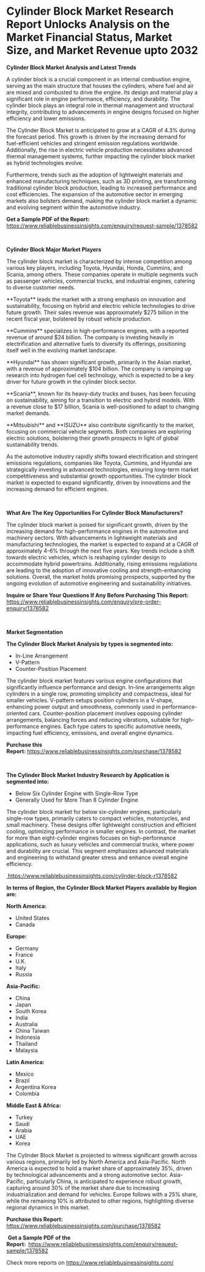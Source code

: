 <p><h1>Cylinder Block Market Research Report Unlocks Analysis on the Market Financial Status, Market Size, and Market Revenue upto 2032</h1></p><p><strong>Cylinder Block Market Analysis and Latest Trends</strong></p>
<p><p>A cylinder block is a crucial component in an internal combustion engine, serving as the main structure that houses the cylinders, where fuel and air are mixed and combusted to drive the engine. Its design and material play a significant role in engine performance, efficiency, and durability. The cylinder block plays an integral role in thermal management and structural integrity, contributing to advancements in engine designs focused on higher efficiency and lower emissions.</p><p>The Cylinder Block Market is anticipated to grow at a CAGR of 4.3% during the forecast period. This growth is driven by the increasing demand for fuel-efficient vehicles and stringent emission regulations worldwide. Additionally, the rise in electric vehicle production necessitates advanced thermal management systems, further impacting the cylinder block market as hybrid technologies evolve. </p><p>Furthermore, trends such as the adoption of lightweight materials and enhanced manufacturing techniques, such as 3D printing, are transforming traditional cylinder block production, leading to increased performance and cost efficiencies. The expansion of the automotive sector in emerging markets also bolsters demand, making the cylinder block market a dynamic and evolving segment within the automotive industry.</p></p>
<p><strong>Get a Sample PDF of the Report:&nbsp;</strong> <a href="https://www.reliablebusinessinsights.com/enquiry/request-sample/1378582?utm_campaign=2099&utm_medium=2&utm_source=Github&utm_content=ia&utm_term=08042025&utm_id=cylinder-block">https://www.reliablebusinessinsights.com/enquiry/request-sample/1378582</a></p>
<p>&nbsp;</p>
<p><strong>Cylinder Block Major Market Players</strong></p>
<p><p>The cylinder block market is characterized by intense competition among various key players, including Toyota, Hyundai, Honda, Cummins, and Scania, among others. These companies operate in multiple segments such as passenger vehicles, commercial trucks, and industrial engines, catering to diverse customer needs.</p><p>**Toyota** leads the market with a strong emphasis on innovation and sustainability, focusing on hybrid and electric vehicle technologies to drive future growth. Their sales revenue was approximately $275 billion in the recent fiscal year, bolstered by robust vehicle production.</p><p>**Cummins** specializes in high-performance engines, with a reported revenue of around $24 billion. The company is investing heavily in electrification and alternative fuels to diversify its offerings, positioning itself well in the evolving market landscape.</p><p>**Hyundai** has shown significant growth, primarily in the Asian market, with a revenue of approximately $104 billion. The company is ramping up research into hydrogen fuel cell technology, which is expected to be a key driver for future growth in the cylinder block sector.</p><p>**Scania**, known for its heavy-duty trucks and buses, has been focusing on sustainability, aiming for a transition to electric and hybrid models. With a revenue close to $17 billion, Scania is well-positioned to adapt to changing market demands.</p><p>**Mitsubishi** and **ISUZU** also contribute significantly to the market, focusing on commercial vehicle segments. Both companies are exploring electric solutions, bolstering their growth prospects in light of global sustainability trends.</p><p>As the automotive industry rapidly shifts toward electrification and stringent emissions regulations, companies like Toyota, Cummins, and Hyundai are strategically investing in advanced technologies, ensuring long-term market competitiveness and substantial growth opportunities. The cylinder block market is expected to expand significantly, driven by innovations and the increasing demand for efficient engines.</p></p>
<p>&nbsp;</p>
<p><strong>What Are The Key Opportunities For Cylinder Block Manufacturers?</strong></p>
<p><p>The cylinder block market is poised for significant growth, driven by the increasing demand for high-performance engines in the automotive and machinery sectors. With advancements in lightweight materials and manufacturing technologies, the market is expected to expand at a CAGR of approximately 4-6% through the next five years. Key trends include a shift towards electric vehicles, which is reshaping cylinder design to accommodate hybrid powertrains. Additionally, rising emissions regulations are leading to the adoption of innovative cooling and strength-enhancing solutions. Overall, the market holds promising prospects, supported by the ongoing evolution of automotive engineering and sustainability initiatives.</p></p>
<p><strong>Inquire or Share Your Questions If Any Before Purchasing This Report:</strong> <a href="https://www.reliablebusinessinsights.com/enquiry/pre-order-enquiry/1378582?utm_campaign=2099&utm_medium=2&utm_source=Github&utm_content=ia&utm_term=08042025&utm_id=cylinder-block">https://www.reliablebusinessinsights.com/enquiry/pre-order-enquiry/1378582</a></p>
<p>&nbsp;</p>
<p><strong>Market Segmentation</strong></p>
<p><strong>The Cylinder Block Market Analysis by types is segmented into:</strong></p>
<p><ul><li>In-Line Arrangement</li><li>V-Pattern</li><li>Counter-Position Placement</li></ul></p>
<p><p>The cylinder block market features various engine configurations that significantly influence performance and design. In-line arrangements align cylinders in a single row, promoting simplicity and compactness, ideal for smaller vehicles. V-pattern setups position cylinders in a V-shape, enhancing power output and smoothness, commonly used in performance-oriented cars. Counter-position placement involves opposing cylinder arrangements, balancing forces and reducing vibrations, suitable for high-performance engines. Each type caters to specific automotive needs, impacting fuel efficiency, emissions, and overall engine dynamics.</p></p>
<p><strong>Purchase this Report:&nbsp;</strong><a href="https://www.reliablebusinessinsights.com/purchase/1378582?utm_campaign=2099&utm_medium=2&utm_source=Github&utm_content=ia&utm_term=08042025&utm_id=cylinder-block">https://www.reliablebusinessinsights.com/purchase/1378582</a></p>
<p>&nbsp;</p>
<p><strong>The Cylinder Block Market Industry Research by Application is segmented into:</strong></p>
<p><ul><li>Below Six Cylinder Engine with Single-Row Type</li><li>Generally Used for More Than 8 Cylinder Engine</li></ul></p>
<p><p>The cylinder block market for below six-cylinder engines, particularly single-row types, primarily caters to compact vehicles, motorcycles, and small machinery. These designs offer lightweight construction and efficient cooling, optimizing performance in smaller engines. In contrast, the market for more than eight-cylinder engines focuses on high-performance applications, such as luxury vehicles and commercial trucks, where power and durability are crucial. This segment emphasizes advanced materials and engineering to withstand greater stress and enhance overall engine efficiency.</p></p>
<p><a href="https://www.reliablebusinessinsights.com/cylinder-block-r1378582?utm_campaign=2099&utm_medium=2&utm_source=Github&utm_content=ia&utm_term=08042025&utm_id=cylinder-block">&nbsp;https://www.reliablebusinessinsights.com/cylinder-block-r1378582</a></p>
<p><strong>In terms of Region, the Cylinder Block Market Players available by Region are:</strong></p>
<p>
    <p> <strong> North America: </strong>
        <ul>
            <li>United States</li>
            <li>Canada</li>
        </ul>
        </p> 
    <p> <strong> Europe: </strong>
        <ul>
            <li>Germany</li>
            <li>France</li>
            <li>U.K.</li>
            <li>Italy</li>
            <li>Russia</li>
        </ul>
        </p> 
    <p> <strong> Asia-Pacific: </strong>
        <ul>
            <li>China</li>
            <li>Japan</li>
            <li>South Korea</li>
            <li>India</li>
            <li>Australia</li>
            <li>China Taiwan</li>
            <li>Indonesia</li>
            <li>Thailand</li>
            <li>Malaysia</li>
        </ul>
        </p> 
    <p> <strong> Latin America: </strong>
        <ul>
            <li>Mexico</li>
            <li>Brazil</li>
            <li>Argentina Korea</li>
            <li>Colombia</li>
        </ul>
        </p> 
    <p> <strong> Middle East & Africa: </strong>
        <ul>
            <li>Turkey</li>
            <li>Saudi</li>
            <li>Arabia</li>
            <li>UAE</li>
            <li>Korea</li>
        </ul>
    </p>
    </p>
<p><p>The Cylinder Block Market is projected to witness significant growth across various regions, primarily led by North America and Asia-Pacific. North America is expected to hold a market share of approximately 35%, driven by technological advancements and a strong automotive sector. Asia-Pacific, particularly China, is anticipated to experience robust growth, capturing around 30% of the market share due to increasing industrialization and demand for vehicles. Europe follows with a 25% share, while the remaining 10% is attributed to other regions, highlighting diverse regional dynamics in this market.</p></p>
<p><strong>Purchase this Report: </strong><a href="https://www.reliablebusinessinsights.com/purchase/1378582?utm_campaign=2099&utm_medium=2&utm_source=Github&utm_content=ia&utm_term=08042025&utm_id=cylinder-block">https://www.reliablebusinessinsights.com/purchase/1378582</a></p>
<p>&nbsp;<strong>Get a Sample PDF of the Report:&nbsp;&nbsp;</strong><a href="https://www.reliablebusinessinsights.com/enquiry/request-sample/1378582?utm_campaign=2099&utm_medium=2&utm_source=Github&utm_content=ia&utm_term=08042025&utm_id=cylinder-block">https://www.reliablebusinessinsights.com/enquiry/request-sample/1378582</a></p>
<p><strong></strong></p>
<p>Check more reports on <a href="https://www.reliablebusinessinsights.com/?utm_campaign=2099&utm_medium=2&utm_source=Github&utm_content=ia&utm_term=08042025&utm_id=cylinder-block">https://www.reliablebusinessinsights.com/</a></p>